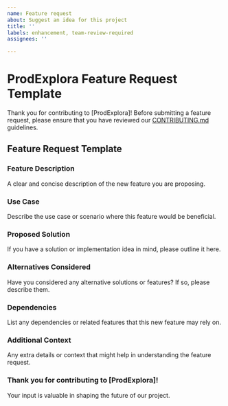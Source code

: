 ```yaml
---
name: Feature request
about: Suggest an idea for this project
title: ''
labels: enhancement, team-review-required
assignees: ''

---
```


# ProdExplora Feature Request Template

Thank you for contributing to [ProdExplora]! Before submitting a feature request, please ensure that you have reviewed our [CONTRIBUTING.md](CONTRIBUTING.md) guidelines.

## Feature Request Template

### Feature Description
A clear and concise description of the new feature you are proposing.

### Use Case
Describe the use case or scenario where this feature would be beneficial.

### Proposed Solution
If you have a solution or implementation idea in mind, please outline it here.

### Alternatives Considered
Have you considered any alternative solutions or features? If so, please describe them.

### Dependencies
List any dependencies or related features that this new feature may rely on.

### Additional Context
Any extra details or context that might help in understanding the feature request.

### Thank you for contributing to [ProdExplora]!
Your input is valuable in shaping the future of our project.
